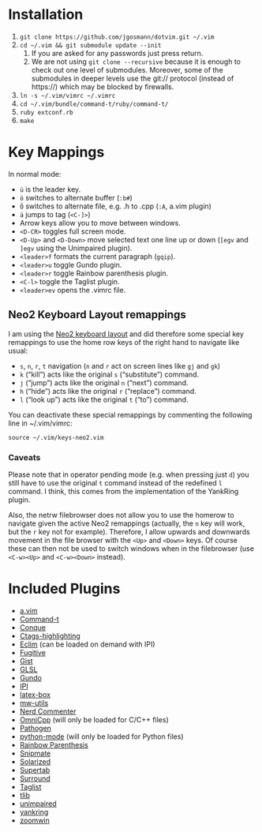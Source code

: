 Installation
============

1. `git clone https://github.com/jgosmann/dotvim.git ~/.vim`
2. `cd ~/.vim && git submodule update --init`
    1. If you are asked for any passwords just press return.
    2. We are not using `git clone --recursive` because it is enough to check
       out one level of submodules. Moreover, some of the submodules in deeper
       levels use the git:// protocol (instead of https://) which may be
       blocked by firewalls.
3. `ln -s ~/.vim/vimrc ~/.vimrc`
4. `cd ~/.vim/bundle/command-t/ruby/command-t/`
5. `ruby extconf.rb`
6. `make`

Key Mappings
============

In normal mode:

- `ü` is the leader key.
- `ö` switches to alternate buffer (`:b#`)
- `Ö` switches to alternate file, e.g. .h to .cpp (`:A`, a.vim plugin)
- `ä` jumps to tag (`<C-]>`)
- Arrow keys allow you to move between windows.
- `<D-CR>` toggles full screen mode.
- `<D-Up>` and `<D-Down>` move selected text one line up or down (`[egv` and
  `]egv` using the Unimpaired plugin).
- `<leader>f` formats the current paragraph (`gqip`).
- `<leader>u` toggle Gundo plugin.
- `<leader>r` toggle Rainbow parenthesis plugin.
- `<C-l>` toggle the Taglist plugin.
- `<leader>ev` opens the .vimrc file.

Neo2 Keyboard Layout remappings
-------------------------------

I am using the [Neo2 keyboard layout](http://neo-layout.org/) and did therefore
some special key remappings to use the home row keys of the right hand to
navigate like usual:

- `s`, `n`, `r`, `t` navigation (`n` and `r` act on screen lines like `gj` and
  `gk`)
- `k` (“kill”) acts like the original `s` (“substitute”) command.
- `j` (“jump”) acts like the original `n` (“next”) command.
- `h` (“hide”) acts like the original `r` (“replace”) command.
- `l` (“look up”) acts like the original `t` (“to”) command.

You can deactivate these special remappings by commenting the following line in
~/.vim/vimrc:

`source ~/.vim/keys-neo2.vim`

### Caveats

Please note that in operator pending mode (e.g. when pressing just `d`) you
still have to use the original `t` command instead of the redefined `l` command.
I think, this comes from the implementation of the YankRing plugin.

Also, the netrw filebrowser does not allow you to use the homerow to navigate
given the active Neo2 remappings (actually, the `n` key will work, but the `r`
key not for example). Therefore, I allow upwards and downwards movement in the
file browser with the `<Up>` and `<Down>` keys. Of course these can then not be
used to switch windows when in the filebrowser (use `<C-w><Up>` and
`<C-w><Down>` instead).

Included Plugins
================

- [a.vim](http://www.vim.org/scripts/script.php?script_id=31)
- [Command-t](https://wincent.com/products/command-t)
- [Conque](http://code.google.com/p/conque/)
- [Ctags-highlighting](http://www.cgtk.co.uk/vim-scripts/taghighlight)
- [Eclim](http://eclim.org/) (can be loaded on demand with IPI)
- [Fugitive](https://github.com/tpope/vim-fugitive)
- [Gist](https://github.com/mattn/gist-vim)
- [GLSL](http://www.vim.org/scripts/script.php?script_id=1002)
- [Gundo](http://sjl.bitbucket.org/gundo.vim/)
- [IPI](https://github.com/jceb/vim-ipi)
- [latex-box](https://github.com/LaTeX-Box-Team/LaTeX-Box)
- [mw-utils](https://github.com/MarcWeber/vim-addon-mw-utils)
- [Nerd Commenter](http://www.vim.org/scripts/script.php?script_id=1218)
- [OmniCpp](http://www.vim.org/scripts/script.php?script_id=1520) (will only be
  loaded for C/C++ files)
- [Pathogen](https://github.com/tpope/vim-pathogen)
- [python-mode](https://github.com/klen/python-mode) (will only be loaded for
  Python files)
- [Rainbow Parenthesis](http://www.vim.org/scripts/script.php?script_id=1561)
- [Snipmate](http://www.vim.org/scripts/script.php?script_id=2540)
- [Solarized](http://ethanschoonover.com/solarized)
- [Supertab](http://www.vim.org/scripts/script.php?script_id=1643)
- [Surround](https://github.com/tpope/vim-surround)
- [Taglist](http://vim-taglist.sourceforge.net/)
- [tlib](http://www.vim.org/scripts/script.php?script_id=1863)
- [unimpaired](http://www.vim.org/scripts/script.php?script_id=1590)
- [yankring](http://www.vim.org/scripts/script.php?script_id=1234)
- [zoomwin](http://www.vim.org/scripts/script.php?script_id=508)

